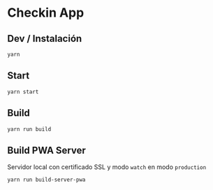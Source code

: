 # Checkin App

## Dev / Instalación

```
yarn
```

## Start

```
yarn start
```

## Build

```
yarn run build
```

## Build PWA Server
Servidor local con certificado SSL y modo `watch` en modo `production`

```
yarn run build-server-pwa
```
